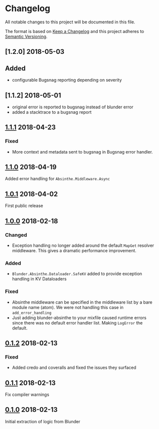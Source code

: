 # Changelog
All notable changes to this project will be documented in this file.

The format is based on [Keep a Changelog](http://keepachangelog.com/en/1.0.0/)
and this project adheres to [Semantic Versioning](http://semver.org/spec/v2.0.0.html).
## [1.2.0] 2018-05-03
## Added
- configurable Bugsnag reporting depending on severity

## [1.1.2] 2018-05-01
- original error is reported to bugsnag instead of blunder error
- added a stacktrace to a bugsnag report

## [1.1.1] 2018-04-23
### Fixed
- More context and metadata sent to bugsnag in Bugsnag error handler.

## [1.1.0] 2018-04-19
Added error handling for `Absinthe.Middleware.Async`

## [1.0.1] 2018-04-02
First public release

## [1.0.0] 2018-02-18
### Changed
- Exception handling no longer added around the default `MapGet` resolver middleware. This gives a dramatic performance improvement.
### Added
- `Blunder.Absinthe.Dataloader.SafeKV` added to provide exception handling in KV Dataloaders
### Fixed
- Absinthe middleware can be specified in the middleware list by a bare module name (atom). We were not handling this case in `add_error_handling`
- Just adding blunder-absinthe to your mixfile caused runtime errors since there was no default error handler list. Making `LogError` the default.

## [0.1.2] 2018-02-13
### Fixed
- Added credo and coveralls and fixed the issues they surfaced

## [0.1.1] 2018-02-13
Fix compiler warnings

## [0.1.0] 2018-02-13
Initial extraction of logic from Blunder

[1.1.1]: https://github.decisiv.net/PlatformServices/blunder-absinthe/tree/1.1.1
[1.1.0]: https://github.decisiv.net/PlatformServices/blunder-absinthe/tree/1.1.0
[1.0.1]: https://github.decisiv.net/PlatformServices/blunder-absinthe/tree/1.0.1
[1.0.0]: https://github.decisiv.net/PlatformServices/blunder-absinthe/tree/1.0.0
[0.1.2]: https://github.decisiv.net/PlatformServices/blunder-absinthe/tree/0.1.2
[0.1.1]: https://github.decisiv.net/PlatformServices/blunder-absinthe/tree/0.1.1
[0.1.0]: https://github.decisiv.net/PlatformServices/blunder-absinthe/tree/0.1.0
